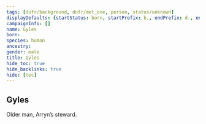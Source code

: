 ```yaml
---
tags: [dufr/background, dufr/met_one, person, status/unknown]
displayDefaults: {startStatus: born, startPrefix: b., endPrefix: d., endStatus: died}
campaignInfo: []
name: Gyles
born:
species: human
ancestry:
gender: male
title: Gyles
hide_toc: true
hide_backlinks: true
hide: [toc]
---
```

## Gyles

Older man, Arryn’s steward. 